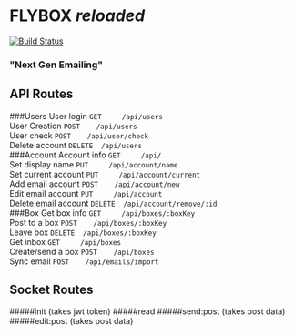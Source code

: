 # FLYBOX _reloaded_
[![Build Status](https://travis-ci.org/makakoa/flybox_reloaded.svg?branch=m2_dev)](https://travis-ci.org/makakoa/flybox_reloaded)
### "Next Gen Emailing"


API Routes
-----------
###Users
User login            `GET     /api/users`  
User Creation         `POST    /api/users`  
User check            `POST    /api/user/check`  
Delete account        `DELETE  /api/users`  
###Account
Account info          `GET     /api/`  
Set display name      `PUT     /api/account/name`  
Set current account   `PUT     /api/account/current`  
Add email account     `POST    /api/account/new`  
Edit email account    `PUT     /api/account`  
Delete email account  `DELETE  /api/account/remove/:id`  
###Box
Get box info          `GET     /api/boxes/:boxKey`  
Post to a box         `POST    /api/boxes/:boxKey`  
Leave box             `DELETE  /api/boxes/:boxKey`  
Get inbox             `GET     /api/boxes`  
Create/send a box     `POST    /api/boxes`  
Sync email            `POST    /api/emails/import`  

Socket Routes
-----------
#####init
(takes jwt token)
#####read
#####send:post
(takes post data)
#####edit:post
(takes post data)
